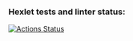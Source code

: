 ### Hexlet tests and linter status:
[![Actions Status](https://github.com/Maxxx1ne/frontend-project-46/actions/workflows/hexlet-check.yml/badge.svg)](https://github.com/Maxxx1ne/frontend-project-46/actions)